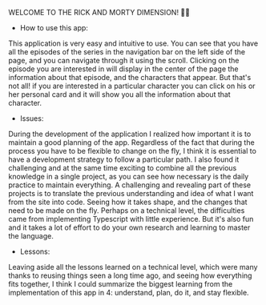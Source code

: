 WELCOME TO THE RICK AND MORTY DIMENSION!  👋👋
- How to use this app:

This application is very easy and intuitive to use. You can see that you have all the episodes of the series in the navigation bar on the left side of the page, and you can navigate through it using the scroll.
 Clicking on the episode you are interested in will display in the center of the page the information about that episode, and the characters that appear. But that's not all! if you are interested in a particular character you can click on his or her personal card and it will show you all the information about that character.


- Issues:

During the development of the application I realized how important it is to maintain a good planning of the app. Regardless of the fact that during the process you have to be flexible to change on the fly, I think it is essential to have a development strategy to follow a particular path.
 I also found it challenging and at the same time exciting to combine all the previous knowledge in a single project, as you can see how necessary is the daily practice to maintain everything.
A challenging and revealing part of these projects is to translate the previous understanding and idea of what I want from the site into code. Seeing how it takes shape, and the changes that need to be made on the fly.
Perhaps on a technical level, the difficulties came from implementing Typescript with little experience. But it's also fun and it takes a lot of effort to do your own research and learning to master the language.

- Lessons:

Leaving aside all the lessons learned on a technical level, which were many thanks to reusing things seen a long time ago, and seeing how everything fits together, I think I could summarize the biggest learning from the implementation of this app in 4: understand, plan, do it, and stay flexible.
